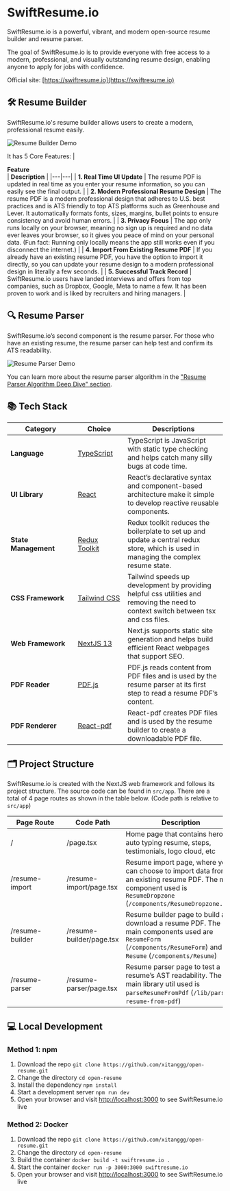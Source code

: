 # SwiftResume.io

SwiftResume.io is a powerful, vibrant, and modern open-source resume builder and resume parser.

The goal of SwiftResume.io is to provide everyone with free access to a modern, professional, and visually outstanding resume design, enabling anyone to apply for jobs with confidence.

Official site: [https://swiftresume.io](https://swiftresume.io)

## 🛠️ Resume Builder

SwiftResume.io's resume builder allows users to create a modern, professional resume easily.

![Resume Builder Demo](https://i.ibb.co/jzcrrt8/resume-builder-demo-optimize.gif)

It has 5 Core Features:
| <div style="width:285px">**Feature**</div> | **Description** |
|---|---|
| **1. Real Time UI Update** | The resume PDF is updated in real time as you enter your resume information, so you can easily see the final output. |
| **2. Modern Professional Resume Design** | The resume PDF is a modern professional design that adheres to U.S. best practices and is ATS friendly to top ATS platforms such as Greenhouse and Lever. It automatically formats fonts, sizes, margins, bullet points to ensure consistency and avoid human errors. |
| **3. Privacy Focus** | The app only runs locally on your browser, meaning no sign up is required and no data ever leaves your browser, so it gives you peace of mind on your personal data. (Fun fact: Running only locally means the app still works even if you disconnect the internet.) |
| **4. Import From Existing Resume PDF** | If you already have an existing resume PDF, you have the option to import it directly, so you can update your resume design to a modern professional design in literally a few seconds. |
| **5. Successful Track Record** | SwiftResume.io users have landed interviews and offers from top companies, such as Dropbox, Google, Meta to name a few. It has been proven to work and is liked by recruiters and hiring managers. |

## 🔍 Resume Parser

SwiftResume.io’s second component is the resume parser. For those who have an existing resume, the resume parser can help test and confirm its ATS readability.

![Resume Parser Demo](https://i.ibb.co/JvSVwNk/resume-parser-demo-optimize.gif)

You can learn more about the resume parser algorithm in the ["Resume Parser Algorithm Deep Dive" section](https://swiftresume.io/resume-parser).

## 📚 Tech Stack

| <div style="width:140px">**Category**</div> | <div style="width:100px">**Choice**</div> | **Descriptions** |
|---|---|---|
| **Language** | [TypeScript](https://github.com/microsoft/TypeScript) | TypeScript is JavaScript with static type checking and helps catch many silly bugs at code time. |
| **UI Library** | [React](https://github.com/facebook/react) | React’s declarative syntax and component-based architecture make it simple to develop reactive reusable components. |
| **State Management** | [Redux Toolkit](https://github.com/reduxjs/redux-toolkit) | Redux toolkit reduces the boilerplate to set up and update a central redux store, which is used in managing the complex resume state. |
| **CSS Framework** | [Tailwind CSS](https://github.com/tailwindlabs/tailwindcss) | Tailwind speeds up development by providing helpful css utilities and removing the need to context switch between tsx and css files. |
| **Web Framework** | [NextJS 13](https://github.com/vercel/next.js) | Next.js supports static site generation and helps build efficient React webpages that support SEO. |
| **PDF Reader** | [PDF.js](https://github.com/mozilla/pdf.js) | PDF.js reads content from PDF files and is used by the resume parser at its first step to read a resume PDF’s content. |
| **PDF Renderer** | [React-pdf](https://github.com/diegomura/react-pdf) | React-pdf creates PDF files and is used by the resume builder to create a downloadable PDF file. |

## 🗂️ Project Structure

SwiftResume.io is created with the NextJS web framework and follows its project structure. The source code can be found in `src/app`. There are a total of 4 page routes as shown in the table below. (Code path is relative to `src/app`)

| <div style="width:115px">**Page Route**</div> | **Code Path** | **Description** |
|---|---|---|
| / | /page.tsx | Home page that contains hero, auto typing resume, steps, testimonials, logo cloud, etc |
| /resume-import | /resume-import/page.tsx | Resume import page, where you can choose to import data from an existing resume PDF. The main component used is `ResumeDropzone` (`/components/ResumeDropzone.tsx`) |
| /resume-builder | /resume-builder/page.tsx | Resume builder page to build and download a resume PDF. The main components used are `ResumeForm` (`/components/ResumeForm`) and `Resume` (`/components/Resume`) |
| /resume-parser | /resume-parser/page.tsx | Resume parser page to test a resume’s AST readability. The main library util used is `parseResumeFromPdf` (`/lib/parse-resume-from-pdf`) |

## 💻 Local Development

### Method 1: npm

1. Download the repo `git clone https://github.com/xitanggg/open-resume.git`
2. Change the directory `cd open-resume`
3. Install the dependency `npm install`
4. Start a development server `npm run dev`
5. Open your browser and visit [http://localhost:3000](http://localhost:3000) to see SwiftResume.io live

### Method 2: Docker

1. Download the repo `git clone https://github.com/xitanggg/open-resume.git`
2. Change the directory `cd open-resume`
3. Build the container `docker build -t swiftresume.io .`
4. Start the container `docker run -p 3000:3000 swiftresume.io`
5. Open your browser and visit [http://localhost:3000](http://localhost:3000) to see SwiftResume.io live

